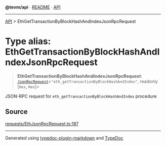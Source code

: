 **@tevm/api** ∙ [README](../README.md) ∙ [API](../API.md)

***

[API](../API.md) > EthGetTransactionByBlockHashAndIndexJsonRpcRequest

# Type alias: EthGetTransactionByBlockHashAndIndexJsonRpcRequest

> **EthGetTransactionByBlockHashAndIndexJsonRpcRequest**: [`JsonRpcRequest`](JsonRpcRequest.md)\<`"eth_getTransactionByBlockHashAndIndex"`, readonly [`Hex`, `Hex`]\>

JSON-RPC request for `eth_getTransactionByBlockHashAndIndex` procedure

## Source

[requests/EthJsonRpcRequest.ts:187](https://github.com/evmts/tevm-monorepo/blob/main/vm/api/src/requests/EthJsonRpcRequest.ts#L187)

***
Generated using [typedoc-plugin-markdown](https://www.npmjs.com/package/typedoc-plugin-markdown) and [TypeDoc](https://typedoc.org/)
